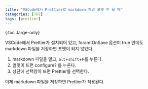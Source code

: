 ```yaml
---
title: "VSCode에서 Prettier로 markdown 파일 포맷 안 될 때"
categories: [기타]
tags: [prettier]
---
```


{:toc .large-only}

VSCode에서 Prettier가 설치되어 있고, foramtOnSave 옵션이 true 인데도 markdown 파일을 저장하면 포맷이 되지 않았다.

1. markdown 파일을 열고, `alt`+`shift`+`F`를 누른다.
1. 얼럿이 뜨면 configure? 를 누른다.
1. 상단에 선택창이 뜨면 Prettier를 선택한다.

이제 markdown 파일을 저장하면 Prettier가 적용된다.
